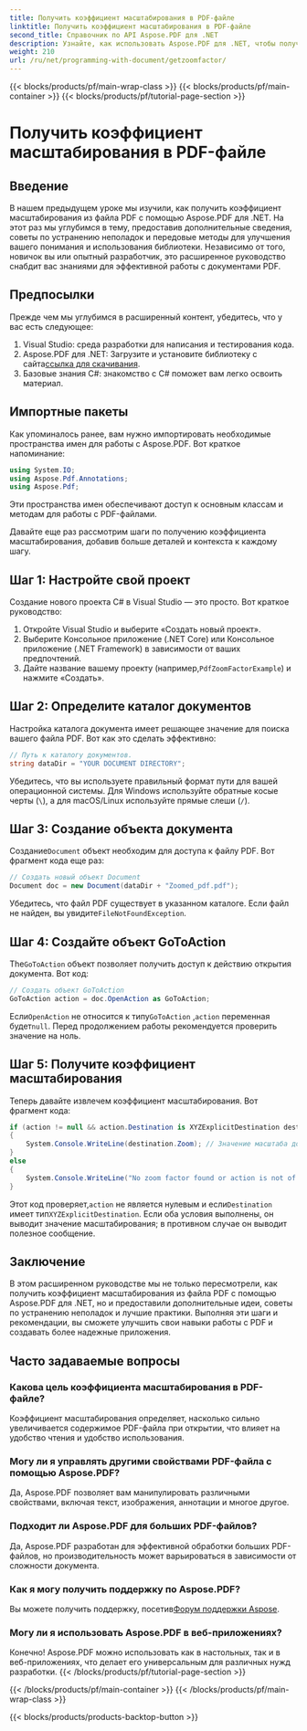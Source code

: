 ```yaml
---
title: Получить коэффициент масштабирования в PDF-файле
linktitle: Получить коэффициент масштабирования в PDF-файле
second_title: Справочник по API Aspose.PDF для .NET
description: Узнайте, как использовать Aspose.PDF для .NET, чтобы получить коэффициент масштабирования в PDF-файле, с помощью этого пошагового руководства.
weight: 210
url: /ru/net/programming-with-document/getzoomfactor/
---
```


{{< blocks/products/pf/main-wrap-class >}}
{{< blocks/products/pf/main-container >}}
{{< blocks/products/pf/tutorial-page-section >}}

# Получить коэффициент масштабирования в PDF-файле

## Введение

В нашем предыдущем уроке мы изучили, как получить коэффициент масштабирования из файла PDF с помощью Aspose.PDF для .NET. На этот раз мы углубимся в тему, предоставив дополнительные сведения, советы по устранению неполадок и передовые методы для улучшения вашего понимания и использования библиотеки. Независимо от того, новичок вы или опытный разработчик, это расширенное руководство снабдит вас знаниями для эффективной работы с документами PDF.

## Предпосылки

Прежде чем мы углубимся в расширенный контент, убедитесь, что у вас есть следующее:

1. Visual Studio: среда разработки для написания и тестирования кода.
2. Aspose.PDF для .NET: Загрузите и установите библиотеку с сайта[ссылка для скачивания](https://releases.aspose.com/pdf/net/).
3. Базовые знания C#: знакомство с C# поможет вам легко освоить материал.

## Импортные пакеты

Как упоминалось ранее, вам нужно импортировать необходимые пространства имен для работы с Aspose.PDF. Вот краткое напоминание:

```csharp
using System.IO;
using Aspose.Pdf.Annotations;
using Aspose.Pdf;
```

Эти пространства имен обеспечивают доступ к основным классам и методам для работы с PDF-файлами.

Давайте еще раз рассмотрим шаги по получению коэффициента масштабирования, добавив больше деталей и контекста к каждому шагу.

## Шаг 1: Настройте свой проект

Создание нового проекта C# в Visual Studio — это просто. Вот краткое руководство:

1. Откройте Visual Studio и выберите «Создать новый проект».
2. Выберите Консольное приложение (.NET Core) или Консольное приложение (.NET Framework) в зависимости от ваших предпочтений.
3.  Дайте название вашему проекту (например,`PdfZoomFactorExample`) и нажмите «Создать».

## Шаг 2: Определите каталог документов

Настройка каталога документа имеет решающее значение для поиска вашего файла PDF. Вот как это сделать эффективно:

```csharp
// Путь к каталогу документов.
string dataDir = "YOUR DOCUMENT DIRECTORY";
```

Убедитесь, что вы используете правильный формат пути для вашей операционной системы. Для Windows используйте обратные косые черты (`\`), а для macOS/Linux используйте прямые слеши (`/`).

## Шаг 3: Создание объекта документа

Создание`Document` объект необходим для доступа к файлу PDF. Вот фрагмент кода еще раз:

```csharp
// Создать новый объект Document
Document doc = new Document(dataDir + "Zoomed_pdf.pdf");
```

 Убедитесь, что файл PDF существует в указанном каталоге. Если файл не найден, вы увидите`FileNotFoundException`.

## Шаг 4: Создайте объект GoToAction

 The`GoToAction` объект позволяет получить доступ к действию открытия документа. Вот код:

```csharp
// Создать объект GoToAction
GoToAction action = doc.OpenAction as GoToAction;
```

 Если`OpenAction` не относится к типу`GoToAction` ,`action` переменная будет`null`. Перед продолжением работы рекомендуется проверить значение на ноль.

## Шаг 5: Получите коэффициент масштабирования

Теперь давайте извлечем коэффициент масштабирования. Вот фрагмент кода:

```csharp
if (action != null && action.Destination is XYZExplicitDestination destination)
{
    System.Console.WriteLine(destination.Zoom); // Значение масштаба документа;
}
else
{
    System.Console.WriteLine("No zoom factor found or action is not of type GoToAction.");
}
```

 Этот код проверяет,`action` не является нулевым и если`Destination` имеет тип`XYZExplicitDestination`. Если оба условия выполнены, он выводит значение масштабирования; в противном случае он выводит полезное сообщение.

## Заключение

В этом расширенном руководстве мы не только пересмотрели, как получить коэффициент масштабирования из файла PDF с помощью Aspose.PDF для .NET, но и предоставили дополнительные идеи, советы по устранению неполадок и лучшие практики. Выполняя эти шаги и рекомендации, вы сможете улучшить свои навыки работы с PDF и создавать более надежные приложения.

## Часто задаваемые вопросы

### Какова цель коэффициента масштабирования в PDF-файле?
Коэффициент масштабирования определяет, насколько сильно увеличивается содержимое PDF-файла при открытии, что влияет на удобство чтения и удобство использования.

### Могу ли я управлять другими свойствами PDF-файла с помощью Aspose.PDF?
Да, Aspose.PDF позволяет вам манипулировать различными свойствами, включая текст, изображения, аннотации и многое другое.

### Подходит ли Aspose.PDF для больших PDF-файлов?
Да, Aspose.PDF разработан для эффективной обработки больших PDF-файлов, но производительность может варьироваться в зависимости от сложности документа.

### Как я могу получить поддержку по Aspose.PDF?
 Вы можете получить поддержку, посетив[Форум поддержки Aspose](https://forum.aspose.com/c/pdf/10).

### Могу ли я использовать Aspose.PDF в веб-приложениях?
Конечно! Aspose.PDF можно использовать как в настольных, так и в веб-приложениях, что делает его универсальным для различных нужд разработки.
{{< /blocks/products/pf/tutorial-page-section >}}

{{< /blocks/products/pf/main-container >}}
{{< /blocks/products/pf/main-wrap-class >}}

{{< blocks/products/products-backtop-button >}}
